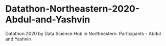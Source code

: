 # Datathon-Northeastern-2020-Abdul-and-Yashvin
Datathon 2020 by Data Science Hub in Northeastern. Participants - Abdul and Yashvin
